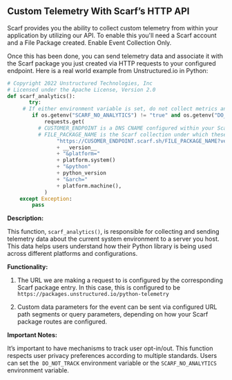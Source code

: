 ## Custom Telemetry With Scarf’s HTTP API<a id="custom-telemetry-with-scarfs-http-api"></a>

Scarf provides you the ability to collect custom telemetry from within your application by utilizing our API. To enable this you'll need a Scarf account and a File Package created. Enable Event Collection Only. 

Once this has been done, you can send telemetry data and associate it with the Scarf package you just created via HTTP requests to your configured endpoint. Here is a real world example from Unstructured.io in Python:


```python
# Copyright 2022 Unstructured Technologies, Inc
# Licensed under the Apache License, Version 2.0
def scarf_analytics():
       try:
	 # If either environment variable is set, do not collect metrics and exit.
        if os.getenv("SCARF_NO_ANALYTICS") != "true" and os.getenv("DO_NOT_TRACK") != "true":
            requests.get(
		  # CUSTOMER_ENDPOINT is a DNS CNAME configured within your Scarf account
		  # FILE_PACKAGE_NAME is the Scarf collection under which these data points will be collected
                "https://CUSOMER_ENDPOINT.scarf.sh/FILE_PACKAGE_NAME?version="
                + __version__
                + "&platform="
                + platform.system()
                + "&python"
                + python_version
                + "&arch="
                + platform.machine(),
            )
    except Exception:
        pass
```
**Description:**

This function, `scarf_analytics()`, is responsible for collecting and sending telemetry data about the current system environment to a server you host. This data helps users understand how their Python library is being used across different platforms and configurations.

**Functionality:**

1. The URL we are making a request to is configured by the corresponding Scarf package entry. In this case, this is configured to be `https://packages.unstructured.io/python-telemetry`

2. Custom data parameters for the event can be sent via configured URL path segments or query parameters, depending on how your Scarf package routes are configured.

**Important Notes:**

It’s important to have mechanisms to track user opt-in/out. This function respects user privacy preferences according to multiple standards. Users can set the  `DO_NOT_TRACK` environment variable or the `SCARF_NO_ANALYTICS` environment variable.
